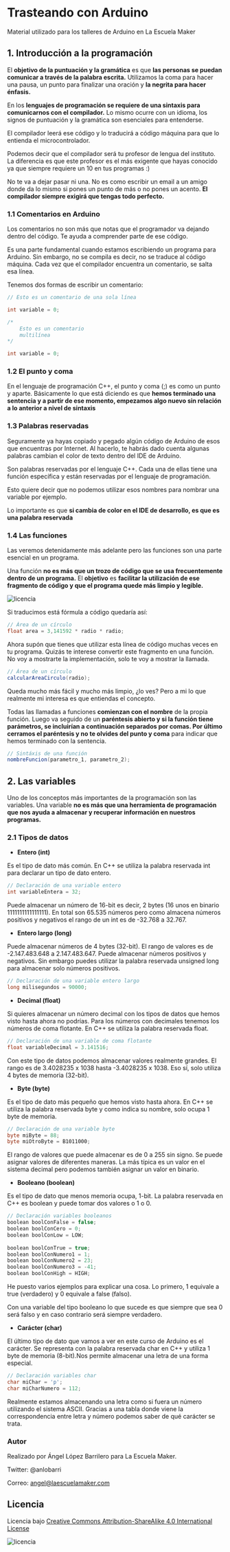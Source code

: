 # Trasteando con Arduino #
Material utilizado para los talleres de Arduino en La Escuela Maker

## 1. Introducción a la programación ##

El **objetivo de la puntuación y la gramática** es que **las personas se puedan comunicar a través de la palabra escrita.** Utilizamos la coma para hacer una pausa, un punto para finalizar una oración y **la negrita para hacer énfasis.**

En los **lenguajes de programación se requiere de una sintaxis para comunicarnos con el compilador.** Lo mismo ocurre con un idioma, los signos de puntuación y la gramática son esenciales para entenderse.

El compilador leerá ese código y lo traducirá a código máquina para que lo entienda el microcontrolador.

Podemos decir que el compilador será tu profesor de lengua del instituto. La diferencia es que este profesor es el más exigente que hayas conocido ya que siempre requiere un 10 en tus programas :)

No te va a dejar pasar ni una. No es como escribir un email a un amigo donde da lo mismo si pones un punto de más o no pones un acento. **El compilador siempre exigirá que tengas todo perfecto.**

### 1.1 Comentarios en Arduino ###

Los comentarios no son más que notas que el programador va dejando dentro del código. Te ayuda a comprender parte de ese código.

Es una parte fundamental cuando estamos escribiendo un programa para Arduino. Sin embargo, no se compila es decir, no se traduce al código máquina. Cada vez que el compilador encuentra un comentario, se salta esa línea.

Tenemos dos formas de escribir un comentario:

```csharp
// Esto es un comentario de una sola línea

int variable = 0;

```

```csharp
/*
    Esto es un comentario
    multilínea
*/

int variable = 0;

```

### 1.2 El punto y coma ###

En el lenguaje de programación C++, el punto y coma (;) es como un punto y aparte. Básicamente lo que está diciendo es que **hemos terminado una sentencia y a partir de ese momento, empezamos algo nuevo sin relación a lo anterior a nivel de sintaxis**

### 1.3 Palabras reservadas ###

Seguramente ya hayas copiado y pegado algún código de Arduino de esos que encuentras por Internet. Al hacerlo, te habrás dado cuenta algunas palabras cambian el color de texto dentro del IDE de Arduino.

Son palabras reservadas por el lenguaje C++. Cada una de ellas tiene una función específica y están reservadas por el lenguaje de programación.

Esto quiere decir que no podemos utilizar esos nombres para nombrar una variable por ejemplo.

Lo importante es que **si cambia de color en el IDE de desarrollo, es que es una palabra reservada**

### 1.4 Las funciones ###

Las veremos detenidamente más adelante pero las funciones son una parte esencial en un programa.

Una función **no es más que un trozo de código que se usa frecuentemente dentro de un programa.** El **objetivo** es **facilitar la utilización de ese fragmento de código y que el programa quede más limpio y legible.**

![licencia](images/latex_area.png)

Si traducimos está fórmula a código quedaría así:

```csharp
// Área de un círculo
float area = 3,141592 * radio * radio;
```

Ahora supón que tienes que utilizar esta línea de código muchas veces en tu programa. Quizás te interese convertir este fragmento en una función. No voy a mostrarte la implementación, solo te voy a mostrar la llamada.

```csharp
// Área de un círculo
calcularAreaCirculo(radio);
```
Queda mucho más fácil y mucho más limpio, ¿lo ves? Pero a mi lo que realmente mi interesa es que entiendas el concepto. 

Todas las llamadas a funciones **comienzan con el nombre** de la propia función. Luego va seguido de un **paréntesis abierto y si la función tiene parámetros, se incluirían a continuación separados por comas.
Por último cerramos el paréntesis y no te olvides del punto y coma** para indicar que hemos terminado con la sentencia.

```csharp
// Sintáxis de una función
nombreFuncion(parametro_1, parametro_2);
```

## 2. Las variables ##

Uno de los conceptos más importantes de la programación son las variables. Una variable **no es más que una herramienta de programación que nos ayuda a almacenar y recuperar información en nuestros programas.**

### 2.1 Tipos de datos ###

* **Entero (int)**


Es el tipo de dato más común. En C++ se utiliza la palabra reservada int para declarar un tipo de dato entero.

```csharp
// Declaración de una variable entero
int variableEntera = 32;
```

Puede almacenar un número de 16-bit es decir, 2 bytes (16 unos en binario 1111111111111111). En total son 65.535 números pero como almacena números positivos y negativos el rango de un int es de -32.768 a 32.767.

* **Entero largo (long)**

Puede almacenar números de 4 bytes (32-bit). El rango de valores es de -2.147.483.648 a 2.147.483.647. Puede almacenar números positivos y negativos. Sin embargo puedes utilizar la palabra reservada unsigned long para almacenar solo números positivos.

```csharp
// Declaración de una variable entero largo
long milisegundos = 90000;
```

* **Decimal (float)**

Si quieres almacenar un número decimal con los tipos de datos que hemos visto hasta ahora no podrías. Para los números con decimales tenemos los números de coma flotante. En C++ se utiliza la palabra reservada float.

```csharp
// Declaración de una variable de coma flotante
float variableDecimal = 3.141516;
```

Con este tipo de datos podemos almacenar valores realmente grandes. El rango es de 3.4028235 x 1038 hasta -3.4028235 x 1038. Eso sí, solo utiliza 4 bytes de memoria (32-bit).

* **Byte (byte)**

Es el tipo de dato más pequeño que hemos visto hasta ahora. En C++ se utiliza la palabra reservada byte y como indica su nombre, solo ocupa 1 byte de memoria.

```csharp
// Declaración de una variable byte
byte miByte = 88;
byte miOtroByte = B1011000;
```

El rango de valores que puede almacenar es de 0 a 255 sin signo. Se puede asignar valores de diferentes maneras. La más típica es un valor en el sistema decimal pero podemos también asignar un valor en binario.

* **Booleano (boolean)**

Es el tipo de dato que menos memoria ocupa, 1-bit. La palabra reservada en C++ es boolean y puede tomar dos valores o 1 o 0.

```csharp
// Declaración variables booleanos
boolean boolConFalse = false;
boolean boolConCero = 0;
boolean boolConLow = LOW;
 
boolean boolConTrue = true;
boolean boolConNumero1 = 1;
boolean boolConNumero2 = 23;
boolean boolConNumero3 = -41;
boolean boolConHigh = HIGH;
```

He puesto varios ejemplos para explicar una cosa. Lo primero, 1 equivale a true (verdadero) y 0 equivale a false (falso).

Con una variable del tipo booleano lo que sucede es que siempre que sea 0 será falso y en caso contrario será siempre verdadero.


* **Carácter (char)**

El último tipo de dato que vamos a ver en este curso de Arduino es el carácter. Se representa con la palabra reservada char en C++ y utiliza 1 byte de memoria (8-bit).Nos permite almacenar una letra de una forma especial.

```csharp
// Declaración variables char
char miChar = 'p';
char miCharNumero = 112;
```

Realmente estamos almacenando una letra como si fuera un número utilizando el sistema ASCII. Gracias a una tabla donde viene la correspondencia entre letra y número podemos saber de qué carácter se trata.




### Autor ###
Realizado por Ángel López Barrilero para La Escuela Maker.

Twitter: @anlobarri

Correo: angel@laescuelamaker.com


## Licencia ##
Licencia bajo  [Creative Commons Attribution-ShareAlike 4.0 International License](https://creativecommons.org/licenses/by-sa/4.0/)

![licencia](images/licencia.png)